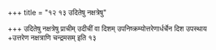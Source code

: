+++
title = "१२ १३ उदितेषु नक्षत्रेषु"

+++
उदितेषु नक्षत्रेषु प्राचीम् उदीचीं वा दिशम् उपनिष्क्रम्योत्तरेणार्धर्चेन दिश उपस्थाय  
+उत्तरेण नक्षत्राणि चन्द्रमसम् इति १३  
